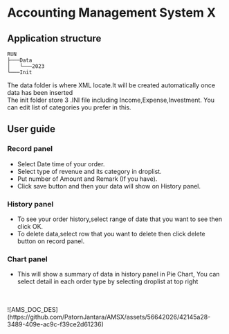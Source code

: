 # Accounting Management System X
## Application structure
```
RUN
├───Data
│   └───2023
└───Init
```
The data folder is where XML locate.It will be created automatically once data has been inserted</br>
The init folder store 3 .INI file including Income,Expense,Investment. You can edit list of categories you prefer in this.
##  User guide
### Record panel
- Select Date time of your order.
- Select type of revenue and its category in droplist.
- Put number of Amount and Remark (If you have).
- Click save button and then your data will show on History panel.
### History panel
- To see your order history,select range of date that you want to see then click OK.
- To delete data,select row that you want to delete then click delete button on record panel.
### Chart panel
- This will show a summary of data in history panel in Pie Chart, You can select detail in each order type by selecting droplist at top right
</br>
</br>
![AMS_DOC_DES](https://github.com/PatornJantara/AMSX/assets/56642026/42145a28-3489-409e-ac9c-f39ce2d61236)

